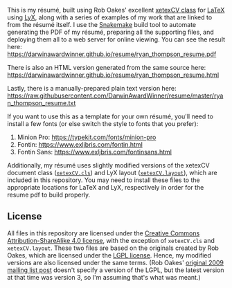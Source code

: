 This is my résumé, built using Rob Oakes' excellent
[xetexCV class](https://code.google.com/archive/p/latex-professional/)
for [LaTeX](https://www.latex-project.org/) using 
[LyX](https://www.lyx.org/), along with a series of examples of
my work that are linked to from the résumé itself. I use
the [Snakemake](https://snakemake.readthedocs.io/en/stable/) build
tool to automate generating the PDF of my résumé, preparing all the
supporting files, and deploying them all to a web server for online
viewing. You can see the result here:
https://darwinawardwinner.github.io/resume/ryan_thompson_resume.pdf

There is also an HTML version generated from the same source here:
https://darwinawardwinner.github.io/resume/ryan_thompson_resume.html

Lastly, there is a manually-prepared plain text version here:
https://raw.githubusercontent.com/DarwinAwardWinner/resume/master/ryan_thompson_resume.txt

If you want to use this as a template for your own résumé, you'll need
to install a few fonts (or else switch the style to fonts that you
prefer):

1. Minion Pro: https://typekit.com/fonts/minion-pro
2. Fontin: https://www.exljbris.com/fontin.html
3. Fontin Sans: https://www.exljbris.com/fontinsans.html

Additionally, my résumé uses slightly modified versions of the xetexCV
document class ([`xetexCV.cls`](./xetexCV.cls)) and LyX layout
([`xetexCV.layout`](./xetexCV.layout)), which are included in this
repository. You may need to install these files to the appropriate
locations for LaTeX and LyX, respectively in order for the resume pdf
to build properly.

## License

All files in this repository are licensed under the [Creative Commons
Attribution-ShareAlike 4.0
license](https://creativecommons.org/licenses/by-sa/4.0/), with the
exception of `xetexCV.cls` and `xetexCV.layout`. These two files are
based on the originals created by Rob Oakes, which are licensed under
the [LGPL license](https://www.gnu.org/licenses/lgpl-3.0.en.html).
Hence, my modified versions are also licensed under the same terms.
(Rob Oakes' [original 2009 mailing list
post](https://tug.org/pipermail/xetex/2009-December/015046.html)
doesn't specify a version of the LGPL, but the latest version at that
time was version 3, so I'm assuming that's what was meant.)
